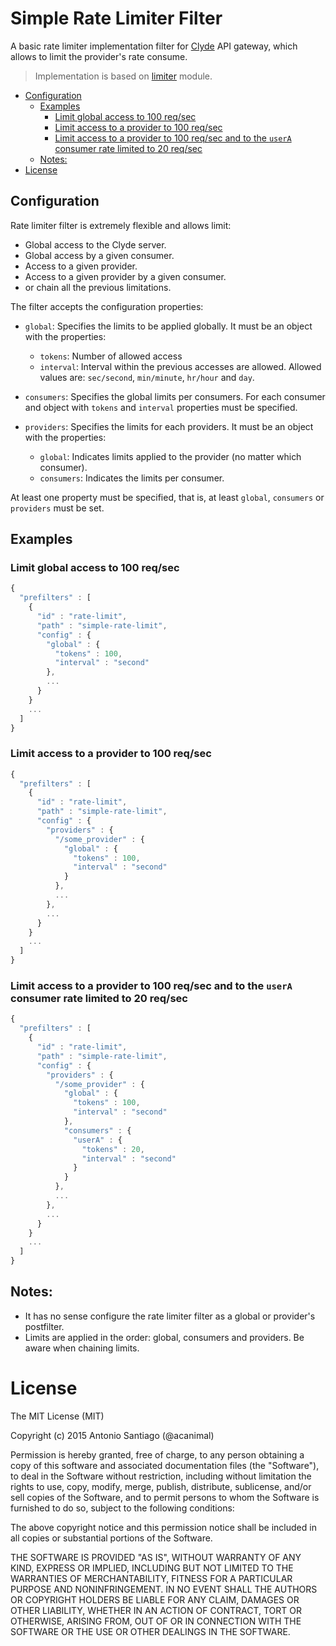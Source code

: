 # Simple Rate Limiter Filter

A basic rate limiter implementation filter for [Clyde](https://github.com/acanimal/clyde) API gateway, which allows to limit the provider's rate consume.

> Implementation is based on [limiter](https://github.com/jhurliman/node-rate-limiter) module.

<!-- MarkdownTOC -->

- [Configuration](#configuration)
  - [Examples](#examples)
    - [Limit global access to 100 req/sec](#limit-global-access-to-100-reqsec)
    - [Limit access to a provider to 100 req/sec](#limit-access-to-a-provider-to-100-reqsec)
    - [Limit access to a provider to 100 req/sec and to the `userA` consumer rate limited to 20 req/sec](#limit-access-to-a-provider-to-100-reqsec-and-to-the-usera-consumer-rate-limited-to-20-reqsec)
  - [Notes:](#notes)
- [License](#license)

<!-- /MarkdownTOC -->

## Configuration

Rate limiter filter is extremely flexible and allows limit:
* Global access to the Clyde server.
* Global access by a given consumer.
* Access to a given provider.
* Access to a given provider by a given consumer.
* or chain all the previous limitations.

The filter accepts the configuration properties:

* `global`: Specifies the limits to be applied globally. It must be an object with the properties:
  - `tokens`: Number of allowed access
  - `interval`: Interval within the previous accesses are allowed. Allowed values are: `sec/second`, `min/minute`, `hr/hour` and `day`. 

* `consumers`: Specifies the global limits per consumers. For each consumer and object with `tokens` and `interval` properties must be specified.

* `providers`: Specifies the limits for each providers. It must be an object with the properties:
  - `global`: Indicates limits applied to the provider (no matter which consumer).
  - `consumers`: Indicates the limits per consumer.

At least one property must be specified, that is, at least `global`, `consumers` or `providers` must be set.


## Examples

### Limit global access to 100 req/sec

```javascript
{
  "prefilters" : [
    {
      "id" : "rate-limit",
      "path" : "simple-rate-limit",
      "config" : {
        "global" : {
          "tokens" : 100,
          "interval" : "second"
        },
        ...
      }
    }
    ...
  ]
}
```

### Limit access to a provider to 100 req/sec

```javascript
{
  "prefilters" : [
    {
      "id" : "rate-limit",
      "path" : "simple-rate-limit",
      "config" : {
        "providers" : {
          "/some_provider" : {
            "global" : {
              "tokens" : 100,
              "interval" : "second"
            }
          },
          ...
        },
        ...
      }
    }
    ...
  ]
}
```

### Limit access to a provider to 100 req/sec and to the `userA` consumer rate limited to 20 req/sec

```javascript
{
  "prefilters" : [
    {
      "id" : "rate-limit",
      "path" : "simple-rate-limit",
      "config" : {
        "providers" : {
          "/some_provider" : {
            "global" : {
              "tokens" : 100,
              "interval" : "second"
            },
            "consumers" : {
              "userA" : {
                "tokens" : 20,
                "interval" : "second"
              }
            } 
          },
          ...
        },
        ...
      }
    }
    ...
  ]
}
```

## Notes:

* It has no sense configure the rate limiter filter as a global or provider's postfilter.
* Limits are applied in the order: global, consumers and providers. Be aware when chaining limits.


# License

The MIT License (MIT)

Copyright (c) 2015 Antonio Santiago (@acanimal)

Permission is hereby granted, free of charge, to any person obtaining a copy
of this software and associated documentation files (the "Software"), to deal
in the Software without restriction, including without limitation the rights
to use, copy, modify, merge, publish, distribute, sublicense, and/or sell
copies of the Software, and to permit persons to whom the Software is
furnished to do so, subject to the following conditions:

The above copyright notice and this permission notice shall be included in all
copies or substantial portions of the Software.

THE SOFTWARE IS PROVIDED "AS IS", WITHOUT WARRANTY OF ANY KIND, EXPRESS OR
IMPLIED, INCLUDING BUT NOT LIMITED TO THE WARRANTIES OF MERCHANTABILITY,
FITNESS FOR A PARTICULAR PURPOSE AND NONINFRINGEMENT. IN NO EVENT SHALL THE
AUTHORS OR COPYRIGHT HOLDERS BE LIABLE FOR ANY CLAIM, DAMAGES OR OTHER
LIABILITY, WHETHER IN AN ACTION OF CONTRACT, TORT OR OTHERWISE, ARISING FROM,
OUT OF OR IN CONNECTION WITH THE SOFTWARE OR THE USE OR OTHER DEALINGS IN THE
SOFTWARE.
